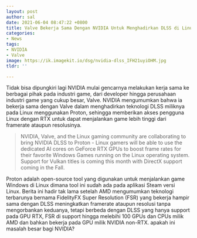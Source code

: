```yaml
---
layout: post
author: sal
date: 2021-06-04 08:47:22 +0800
title: Valve Bekerja Sama Dengan NVIDIA Untuk Menghadirkan DLSS di Linux
categories:
- News
tags:
- NVIDIA
- Valve
image: https://ik.imagekit.io/dsg/nvidia-dlss_IFH21uyiOHM.jpg
tldr: ''

---
```

Tidak bisa dipungkiri lagi NVIDIA mulai gencarnya melakukan kerja sama ke berbagai pihak pada industri game, dari developer hingga perusahaan industri game yang cukup besar, Valve. NVIDIA mengumumkan bahwa ia bekerja sama dengan Valve dalam menghadirkan teknologi DLSS miliknya pada Linux menggunakan Proton, sehingga memberikan akses pengguna Linux dengan RTX untuk dapat menjalankan game lebih tinggi dari framerate ataupun resolusinya.

> NVIDIA, Valve, and the Linux gaming community are collaborating to bring NVIDIA DLSS to Proton - Linux gamers will be able to use the dedicated AI cores on GeForce RTX GPUs to boost frame rates for their favorite Windows Games running on the Linux operating system. Support for Vulkan titles is coming this month with DirectX support coming in the Fall.

Proton adalah open-source tool yang digunakan untuk menjalankan game Windows di Linux dimana tool ini sudah ada pada aplikasi Steam versi Linux. Berita ini hadir tak lama setelah AMD mengumumkan teknologi terbarunya bernama FidelityFX Super Resolution (FSR) yang bekerja hampir sama dengan DLSS meningkatkan framerate ataupun resolusi tanpa mengorbankan keduanya, tetapi berbeda dengan DLSS yang hanya support pada GPU RTX, FSR di support hingga melebihi 100 GPUs dan CPUs milik AMD dan bahkan bekerja pada GPU milik NVIDIA non-RTX. apakah ini masalah besar bagi NVIDIA?